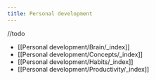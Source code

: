 ```yaml
---
title: Personal development 
---
```


//todo
- [[Personal development/Brain/_index]]
- [[Personal development/Concepts/_index]]
- [[Personal development/Habits/_index]]
- [[Personal development/Productivity/_index]]